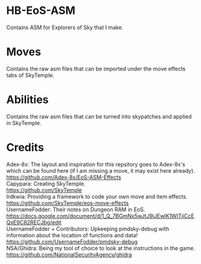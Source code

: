 # HB-EoS-ASM
Contains ASM for Explorers of Sky that I make. <br/>

# Moves
Contains the raw asm files that can be imported under the move effects tabs of SkyTemple. <br/>

# Abilities
Contains the raw asm files that can be turned into skypatches and applied in SkyTemple. <br/>

# Credits
Adex-8x: The layout and inspiration for this repsitory goes to Adex-8x's which can be found here (if I am missing a move, it may exist here already). <br/>
https://github.com/Adex-8x/EoS-ASM-Effects <br/>
Capypara: Creating SkyTemple. <br/>
https://github.com/SkyTemple <br/>
Irdkwia: Providing a framework to code your own move and item effects. <br/>
https://github.com/SkyTemple/eos-move-effects <br/>
UsernameFodder: Their notes on Dungeon RAM in EoS. <br/>
https://docs.google.com/document/d/1_Q_7BGmNx5wJtJ9iJEwlK1WITjiCcEQxE9C82RECJbg/edit <br/>
UsernameFodder + Contributors: Upkeeping pmdsky-debug with information about the location of functions and data! <br/>
https://github.com/UsernameFodder/pmdsky-debug <br/>
NSA/Ghidra: Being my tool of choice to look at the instructions in the game. <br/>
https://github.com/NationalSecurityAgency/ghidra <br/>
